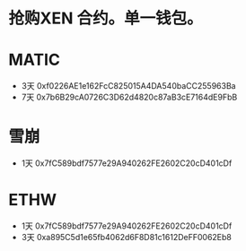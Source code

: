 # 抢购XEN 合约。单一钱包。

# MATIC #
- 3天 0xf0226AE1e162FcC825015A4DA540baCC255963Ba
- 7天 0x7b6B29cA0726C3D62d4820c87aB3cE7164dE9FbB

# 雪崩
- 1天 0x7fC589bdf7577e29A940262FE2602C20cD401cDf

# ETHW
- 1天 0x7fC589bdf7577e29A940262FE2602C20cD401cDf
- 3天 0xa895C5d1e65fb4062d6F8D81c1612DeFF0062Eb8
